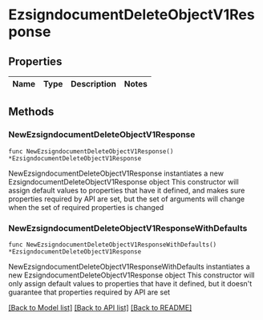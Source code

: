 # EzsigndocumentDeleteObjectV1Response

## Properties

Name | Type | Description | Notes
------------ | ------------- | ------------- | -------------

## Methods

### NewEzsigndocumentDeleteObjectV1Response

`func NewEzsigndocumentDeleteObjectV1Response() *EzsigndocumentDeleteObjectV1Response`

NewEzsigndocumentDeleteObjectV1Response instantiates a new EzsigndocumentDeleteObjectV1Response object
This constructor will assign default values to properties that have it defined,
and makes sure properties required by API are set, but the set of arguments
will change when the set of required properties is changed

### NewEzsigndocumentDeleteObjectV1ResponseWithDefaults

`func NewEzsigndocumentDeleteObjectV1ResponseWithDefaults() *EzsigndocumentDeleteObjectV1Response`

NewEzsigndocumentDeleteObjectV1ResponseWithDefaults instantiates a new EzsigndocumentDeleteObjectV1Response object
This constructor will only assign default values to properties that have it defined,
but it doesn't guarantee that properties required by API are set


[[Back to Model list]](../README.md#documentation-for-models) [[Back to API list]](../README.md#documentation-for-api-endpoints) [[Back to README]](../README.md)


